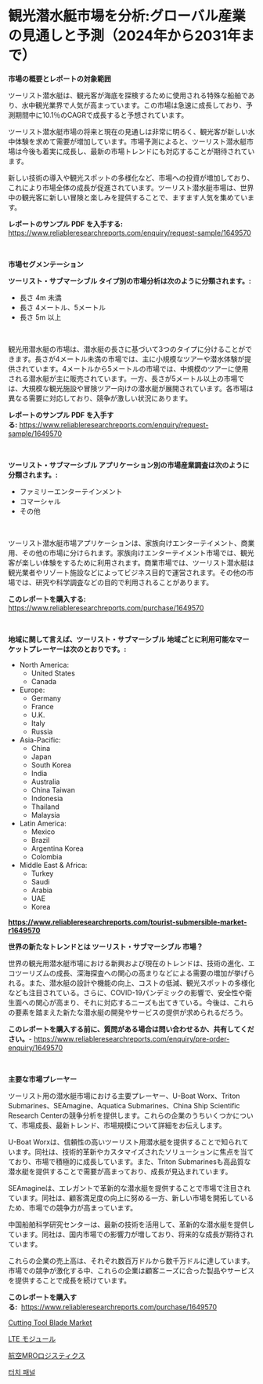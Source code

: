 <p><h1>観光潜水艇市場を分析:グローバル産業の見通しと予測（2024年から2031年まで）</h1></p><p><strong>市場の概要とレポートの対象範囲</strong></p>
<p><p>ツーリスト潜水艇は、観光客が海底を探検するために使用される特殊な船舶であり、水中観光業界で人気が高まっています。この市場は急速に成長しており、予測期間中に10.1％のCAGRで成長すると予想されています。</p><p>ツーリスト潜水艇市場の将来と現在の見通しは非常に明るく、観光客が新しい水中体験を求めて需要が増加しています。市場予測によると、ツーリスト潜水艇市場は今後も着実に成長し、最新の市場トレンドにも対応することが期待されています。</p><p>新しい技術の導入や観光スポットの多様化など、市場への投資が増加しており、これにより市場全体の成長が促進されています。ツーリスト潜水艇市場は、世界中の観光客に新しい冒険と楽しみを提供することで、ますます人気を集めています。</p></p>
<p><strong>レポートのサンプル PDF を入手する:</strong> <a href="https://www.reliableresearchreports.com/enquiry/request-sample/1649570">https://www.reliableresearchreports.com/enquiry/request-sample/1649570</a></p>
<p>&nbsp;</p>
<p><strong>市場セグメンテーション</strong></p>
<p><strong>ツーリスト・サブマーシブル タイプ別の市場分析は次のように分類されます。:</strong></p>
<p><ul><li>長さ 4m 未満</li><li>長さ 4メートル、5メートル</li><li>長さ 5m 以上</li></ul></p>
<p>&nbsp;</p>
<p><p>観光用潜水艇の市場は、潜水艇の長さに基づいて3つのタイプに分けることができます。長さが4メートル未満の市場では、主に小規模なツアーや潜水体験が提供されています。4メートルから5メートルの市場では、中規模のツアーに使用される潜水艇が主に販売されています。一方、長さが5メートル以上の市場では、大規模な観光施設や冒険ツアー向けの潜水艇が展開されています。各市場は異なる需要に対応しており、競争が激しい状況にあります。</p></p>
<p><strong>レポートのサンプル PDF を入手する:</strong>&nbsp;<a href="https://www.reliableresearchreports.com/enquiry/request-sample/1649570">https://www.reliableresearchreports.com/enquiry/request-sample/1649570</a></p>
<p>&nbsp;</p>
<p><strong> ツーリスト・サブマーシブル アプリケーション別の市場産業調査は次のように分類されます。:</strong></p>
<p><ul><li>ファミリーエンターテインメント</li><li>コマーシャル</li><li>その他</li></ul></p>
<p>&nbsp;</p>
<p><p>ツーリスト潜水艇市場アプリケーションは、家族向けエンターテイメント、商業用、その他の市場に分けられます。家族向けエンターテイメント市場では、観光客が楽しい体験をするために利用されます。商業市場では、ツーリスト潜水艇は観光業者やリゾート施設などによってビジネス目的で運営されます。その他の市場では、研究や科学調査などの目的で利用されることがあります。</p></p>
<p><strong>このレポートを購入する:</strong>&nbsp; <a href="https://www.reliableresearchreports.com/purchase/1649570">https://www.reliableresearchreports.com/purchase/1649570</a></p>
<p>&nbsp;</p>
<p><strong>地域に関して言えば、ツーリスト・サブマーシブル 地域ごとに利用可能なマーケットプレーヤーは次のとおりです。:</strong></p>
<p><ul>
    <li>
        North America:
        <ul>
            <li>United States</li>
            <li>Canada</li>
        </ul>
    </li>
    <li>
        Europe:
        <ul>
            <li>Germany</li>
            <li>France</li>
            <li>U.K.</li>
            <li>Italy</li>
            <li>Russia</li>
        </ul>
    </li>
    <li>
        Asia-Pacific:
        <ul>
            <li>China</li>
            <li>Japan</li>
            <li>South Korea</li>
            <li>India</li>
            <li>Australia</li>
            <li>China Taiwan</li>
            <li>Indonesia</li>
            <li>Thailand</li>
            <li>Malaysia</li>
        </ul>
    </li>
    <li>
        Latin America:
        <ul>
            <li>Mexico</li>
            <li>Brazil</li>
            <li>Argentina Korea</li>
            <li>Colombia</li>
        </ul>
    </li>
    <li>
        Middle East & Africa:
        <ul>
            <li>Turkey</li>
            <li>Saudi</li>
            <li>Arabia</li>
            <li>UAE</li>
            <li>Korea</li>
        </ul>
    </li>
    </ul></p>
<p><strong><a href="https://www.reliableresearchreports.com/tourist-submersible-market-r1649570">https://www.reliableresearchreports.com/tourist-submersible-market-r1649570</a></strong>&nbsp;</p>
<p><strong>世界の新たなトレンドとは ツーリスト・サブマーシブル 市場？</strong></p>
<p><p>世界の観光用潜水艇市場における新興および現在のトレンドは、技術の進化、エコツーリズムの成長、深海探査への関心の高まりなどによる需要の増加が挙げられる。また、潜水艇の設計や機能の向上、コストの低減、観光スポットの多様化なども注目されている。さらに、COVID-19パンデミックの影響で、安全性や衛生面への関心が高まり、それに対応するニーズも出てきている。今後は、これらの要素を踏まえた新たな潜水艇の開発やサービスの提供が求められるだろう。</p></p>
<p><strong>このレポートを購入する前に、質問がある場合は問い合わせるか、共有してください。</strong>- <a href="https://www.reliableresearchreports.com/enquiry/pre-order-enquiry/1649570">https://www.reliableresearchreports.com/enquiry/pre-order-enquiry/1649570</a></p>
<p>&nbsp;</p>
<p><strong>主要な市場プレーヤー</strong></p>
<p><p>ツーリスト用の潜水艇市場における主要プレーヤー、U-Boat Worx、Triton Submarines、SEAmagine、Aquatica Submarines、China Ship Scientific Research Centerの競争分析を提供します。これらの企業のうちいくつかについて、市場成長、最新トレンド、市場規模について詳細をお伝えします。</p><p>U-Boat Worxは、信頼性の高いツーリスト用潜水艇を提供することで知られています。同社は、技術的革新やカスタマイズされたソリューションに焦点を当てており、市場で積極的に成長しています。また、Triton Submarinesも高品質な潜水艇を提供することで需要が高まっており、成長が見込まれています。</p><p>SEAmagineは、エレガントで革新的な潜水艇を提供することで市場で注目されています。同社は、顧客満足度の向上に努める一方、新しい市場を開拓しているため、市場での競争力が高まっています。</p><p>中国船舶科学研究センターは、最新の技術を活用して、革新的な潜水艇を提供しています。同社は、国内市場での影響力が増しており、将来的な成長が期待されています。</p><p>これらの企業の売上高は、それぞれ数百万ドルから数千万ドルに達しています。市場での競争が激化する中、これらの企業は顧客ニーズに合った製品やサービスを提供することで成長を続けています。</p></p>
<p><strong>このレポートを購入する:</strong>&nbsp;&nbsp;<a href="https://www.reliableresearchreports.com/purchase/1649570">https://www.reliableresearchreports.com/purchase/1649570</a></p>
<p><p><a href="https://github.com/Sinjinluong3e0awx2m195k76/Market-Research-Report-List-2/blob/main/cutting-tool-blade-market.md">Cutting Tool Blade Market</a></p><p><a href="https://medium.com/@nicolasrown5/lte%E3%83%A2%E3%82%B8%E3%83%A5%E3%83%BC%E3%83%AB%E5%B8%82%E5%A0%B4%E5%88%86%E6%9E%90-%E3%81%9D%E3%81%AEcagr-%E5%B8%82%E5%A0%B4%E3%82%BB%E3%82%B0%E3%83%A1%E3%83%B3%E3%83%86%E3%83%BC%E3%82%B7%E3%83%A7%E3%83%B3-%E3%81%8A%E3%82%88%E3%81%B3%E4%B8%96%E7%95%8C%E7%9A%84%E3%81%AA%E7%94%A3%E6%A5%AD%E6%A6%82%E8%A6%81-687b80bbf611">LTE モジュール</a></p><p><a href="https://medium.com/@lorrainethompson10/%E8%88%AA%E7%A9%BAmro%E3%83%AD%E3%82%B8%E3%82%B9%E3%83%86%E3%82%A3%E3%82%AF%E3%82%B9%E5%B8%82%E5%A0%B4%E3%81%AE%E5%88%86%E6%9E%90-2024%E5%B9%B4%E3%81%8B%E3%82%892031%E5%B9%B4%E3%81%BE%E3%81%A7%E3%81%AE%E3%82%B0%E3%83%AD%E3%83%BC%E3%83%90%E3%83%AB%E6%A5%AD%E7%95%8C%E3%81%AE%E5%B1%95%E6%9C%9B%E3%81%A8%E4%BA%88%E6%B8%AC-18aa70cedfa7">航空MROロジスティクス</a></p><p><a href="https://medium.com/@dulcewisozk/%ED%84%B0%EC%B9%98-%ED%8C%A8%EB%84%90-%EC%8B%9C%EC%9E%A5-%EA%B2%BD%EC%9F%81-%EB%B6%84%EC%84%9D-%EC%8B%9C%EC%9E%A5-%EB%8F%99%ED%96%A5-%EB%B0%8F-2031%EB%85%84%EA%B9%8C%EC%A7%80%EC%9D%98-%EC%98%88%EC%B8%A1-dcc27b176fbd">터치 패널</a></p></p>